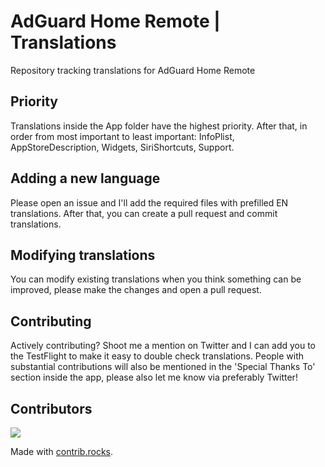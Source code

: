 # AdGuard Home Remote | Translations
Repository tracking translations for AdGuard Home Remote

## Priority
Translations inside the App folder have the highest priority. After that, in order from most important to least important: InfoPlist, AppStoreDescription, Widgets, SiriShortcuts, Support.

## Adding a new language
Please open an issue and I'll add the required files with prefilled EN translations. After that, you can create a pull request and commit translations.

## Modifying translations
You can modify existing translations when you think something can be improved, please make the changes and open a pull request.

## Contributing
Actively contributing? Shoot me a mention on Twitter and I can add you to the TestFlight to make it easy to double check translations. People with substantial contributions will also be mentioned in the 'Special Thanks To' section inside the app, please also let me know via preferably Twitter! 

## Contributors

<a href="https://github.com/jojost1/adguardhomeremote-translations/graphs/contributors">
  <img src="https://contrib.rocks/image?repo=jojost1/adguardhomeremote-translations" />
</a>

Made with [contrib.rocks](https://contrib.rocks).
